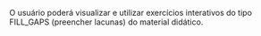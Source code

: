O usuário poderá visualizar e utilizar exercícios interativos do tipo FILL_GAPS (preencher lacunas) do material didático.
